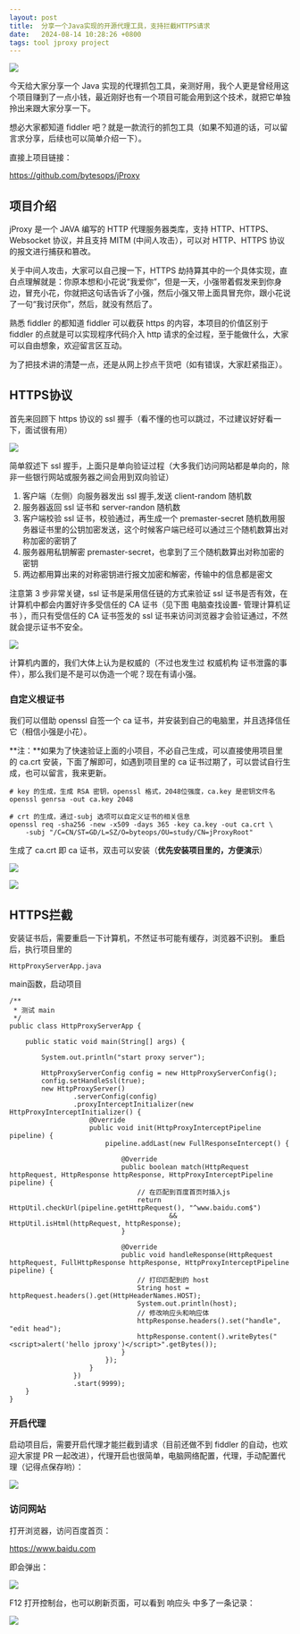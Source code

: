 ```yaml
---
layout: post
title:  分享一个Java实现的开源代理工具，支持拦截HTTPS请求
date:   2024-08-14 10:28:26 +0800
tags: tool jproxy project
---
```


![](https://bytesops.oss-cn-hangzhou.aliyuncs.com/picgo/a6b841f5-739c-4e3e-8dc8-afa162dc28a5.png)

今天给大家分享一个 Java 实现的代理抓包工具，亲测好用，我个人更是曾经用这个项目赚到了一点小钱，最近刚好也有一个项目可能会用到这个技术，就把它单独拎出来跟大家分享一下。


想必大家都知道 fiddler 吧？就是一款流行的抓包工具（如果不知道的话，可以留言求分享，后续也可以简单介绍一下）。

直接上项目链接：

https://github.com/bytesops/jProxy



## 项目介绍

jProxy 是一个 JAVA 编写的 HTTP 代理服务器类库，支持 HTTP、HTTPS、Websocket 协议，并且支持 MITM (中间人攻击），可以对 HTTP、HTTPS 协议的报文进行捕获和篡改。

关于中间人攻击，大家可以自己搜一下，HTTPS 劫持算其中的一个具体实现，直白点理解就是：你原本想和小花说“我爱你”，但是一天，小强带着假发来到你身边，冒充小花，你就把这句话告诉了小强，然后小强又带上面具冒充你，跟小花说了一句“我讨厌你”，然后，就没有然后了。

熟悉 fiddler 的都知道 fiddler 可以截获 https 的内容，本项目的价值区别于 fiddler 的点就是可以实现程序代码介入 http 请求的全过程，至于能做什么，大家可以自由想象，欢迎留言区互动。

为了把技术讲的清楚一点，还是从网上抄点干货吧（如有错误，大家赶紧指正）。



## HTTPS协议

首先来回顾下 https 协议的 ssl 握手（看不懂的也可以跳过，不过建议好好看一下，面试很有用）

![](https://bytesops.oss-cn-hangzhou.aliyuncs.com/picgo/6718905c-21e3-47dd-8c18-d1d76e76b2ee.png)

简单叙述下 ssl 握手，上面只是单向验证过程（大多我们访问网站都是单向的，除非一些银行网站或服务器之间会用到双向验证）

1. 客户端（左侧）向服务器发出 ssl 握手,发送 client-random 随机数
2. 服务器返回 ssl 证书和 server-randon 随机数
3. 客户端校验 ssl 证书，校验通过，再生成一个 premaster-secret 随机数用服务器证书里的公钥加密发送，这个时候客户端已经可以通过三个随机数算出对称加密的密钥了
4. 服务器用私钥解密 premaster-secret，也拿到了三个随机数算出对称加密的密钥
5. 两边都用算出来的对称密钥进行报文加密和解密，传输中的信息都是密文

注意第 3 步非常关键，ssl 证书是采用信任链的方式来验证 ssl 证书是否有效，在计算机中都会内置好许多受信任的 CA 证书（见下图 电脑查找设置- 管理计算机证书 ），而只有受信任的 CA 证书签发的 ssl 证书来访问浏览器才会验证通过，不然就会提示证书不安全。

![](https://bytesops.oss-cn-hangzhou.aliyuncs.com/picgo/4e3dd1fe-3f85-4a78-9fd3-6fd3428999eb.png)


计算机内置的，我们大体上认为是权威的（不过也发生过 权威机构 证书泄露的事件），那么我们是不是可以伪造一个呢？现在有请小强。



### 自定义根证书

我们可以借助 openssl 自签一个 ca 证书，并安装到自己的电脑里，并且选择信任它（相信小强是小花）。

**注：**如果为了快速验证上面的小项目，不必自己生成，可以直接使用项目里的 ca.crt 安装，下面了解即可，如遇到项目里的 ca 证书过期了，可以尝试自行生成，也可以留言，我来更新。

```
# key 的生成，生成 RSA 密钥，openssl 格式，2048位强度，ca.key 是密钥文件名
openssl genrsa -out ca.key 2048

# crt 的生成，通过-subj 选项可以自定义证书的相关信息
openssl req -sha256 -new -x509 -days 365 -key ca.key -out ca.crt \
    -subj "/C=CN/ST=GD/L=SZ/O=byteops/OU=study/CN=jProxyRoot"
```

生成了 ca.crt 即 ca 证书，双击可以安装（**优先安装项目里的，方便演示**）


![](https://bytesops.oss-cn-hangzhou.aliyuncs.com/picgo/830935e4-110a-4698-be4b-e921d542618c.png)

![](https://bytesops.oss-cn-hangzhou.aliyuncs.com/picgo/b7c70deb-1073-4fab-ab42-1cafb29619e8.png)



## HTTPS拦截

安装证书后，需要重启一下计算机，不然证书可能有缓存，浏览器不识别。
重启后，执行项目里的 

`HttpProxyServerApp.java`

main函数，启动项目

```
/**
 * 测试 main
 */
public class HttpProxyServerApp {

    public static void main(String[] args) {

        System.out.println("start proxy server");

        HttpProxyServerConfig config = new HttpProxyServerConfig();
        config.setHandleSsl(true);
        new HttpProxyServer()
                .serverConfig(config)
                .proxyInterceptInitializer(new HttpProxyInterceptInitializer() {
                    @Override
                    public void init(HttpProxyInterceptPipeline pipeline) {
                        pipeline.addLast(new FullResponseIntercept() {

                            @Override
                            public boolean match(HttpRequest httpRequest, HttpResponse httpResponse, HttpProxyInterceptPipeline pipeline) {
                                // 在匹配到百度首页时插入js
                                return HttpUtil.checkUrl(pipeline.getHttpRequest(), "^www.baidu.com$")
                                        && HttpUtil.isHtml(httpRequest, httpResponse);
                            }

                            @Override
                            public void handleResponse(HttpRequest httpRequest, FullHttpResponse httpResponse, HttpProxyInterceptPipeline pipeline) {
                                // 打印匹配到的 host
                                String host = httpRequest.headers().get(HttpHeaderNames.HOST);
                                System.out.println(host);
                                // 修改响应头和响应体
                                httpResponse.headers().set("handle", "edit head");
                                httpResponse.content().writeBytes("<script>alert('hello jproxy')</script>".getBytes());
                            }
                        });
                    }
                })
                .start(9999);
    }
}
```



### 开启代理

启动项目后，需要开启代理才能拦截到请求（目前还做不到 fiddler 的自动，也欢迎大家提 PR 一起改进），代理开启也很简单，电脑网络配置，代理，手动配置代理（记得点保存哟）：

![](https://bytesops.oss-cn-hangzhou.aliyuncs.com/picgo/77278573-26d8-457d-84c7-e6432cada585.png)



### 访问网站

打开浏览器，访问百度首页：

https://www.baidu.com 

即会弹出：

![](https://bytesops.oss-cn-hangzhou.aliyuncs.com/picgo/67992cd0-4995-4d2f-b083-ee6db5b003a3.png)


F12 打开控制台，也可以刷新页面，可以看到 响应头 中多了一条记录：

![](https://bytesops.oss-cn-hangzhou.aliyuncs.com/picgo/a0165609-674b-45d1-a608-0dea368f8f49.png)




